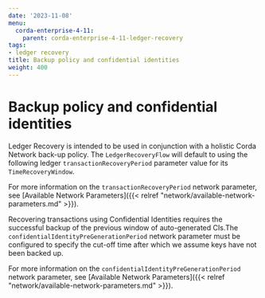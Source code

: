 ```yaml
---
date: '2023-11-08'
menu:
  corda-enterprise-4-11:
    parent: corda-enterprise-4-11-ledger-recovery
tags:
- ledger recovery
title: Backup policy and confidential identities
weight: 400
---
```


# Backup policy and confidential identities

Ledger Recovery is intended to be used in conjunction with a holistic Corda Network back-up policy. The `LedgerRecoveryFlow`
will default to using the following ledger `transactionRecoveryPeriod` parameter value for its `TimeRecoveryWindow`.

For more information on the `transactionRecoveryPeriod` network parameter, see [Available Network Parameters]({{< relref "network/available-network-parameters.md" >}}).

Recovering transactions using Confidential Identities requires the successful backup of the previous window of auto-generated
CIs.The `confidentialIdentityPreGenerationPeriod` network parameter must be configured to specify the cut-off time after
which we assume keys have not been backed up.

For more information on the `confidentialIdentityPreGenerationPeriod` network parameter, see
[Available Network Parameters]({{< relref "network/available-network-parameters.md" >}}).
